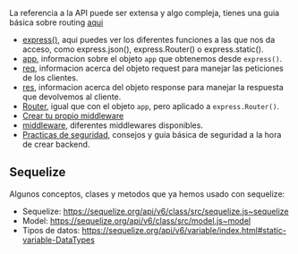 La referencia a la API puede ser extensa y algo compleja, tienes una guia básica sobre routing [aqui](https://expressjs.com/es/guide/routing.html)

- [express()](https://expressjs.com/es/5x/api.html#express.json), aqui puedes ver los diferentes funciones a las que nos da acceso, como express.json(), express.Router() o express.static().
- [app](https://expressjs.com/es/5x/api.html#app.all), informacion sobre el objeto `app` que obtenemos desde `express()`.
- [req](https://expressjs.com/es/5x/api.html#req.accepts), informacion acerca del objeto request para manejar las peticiones de los clientes.
- [res](https://expressjs.com/es/5x/api.html#res.append), informacion acerca del objeto response para manejar la respuesta que devolvemos al cliente.
- [Router](https://expressjs.com/es/5x/api.html#router.all), igual que con el objeto `app`, pero aplicado a `express.Router()`.
- [Crear tu propio middleware](https://expressjs.com/es/guide/writing-middleware.html)
- [middleware](https://expressjs.com/es/resources/middleware.html), diferentes middlewares disponibles.
- [Practicas de seguridad](https://expressjs.com/es/advanced/best-practice-security.html), consejos y guia básica de seguridad a la hora de crear backend.

## Sequelize

Algunos conceptos, clases y metodos que ya hemos usado con sequelize:

- Sequelize: https://sequelize.org/api/v6/class/src/sequelize.js~sequelize
- Model: https://sequelize.org/api/v6/class/src/model.js~model
- Tipos de datos: https://sequelize.org/api/v6/variable/index.html#static-variable-DataTypes
